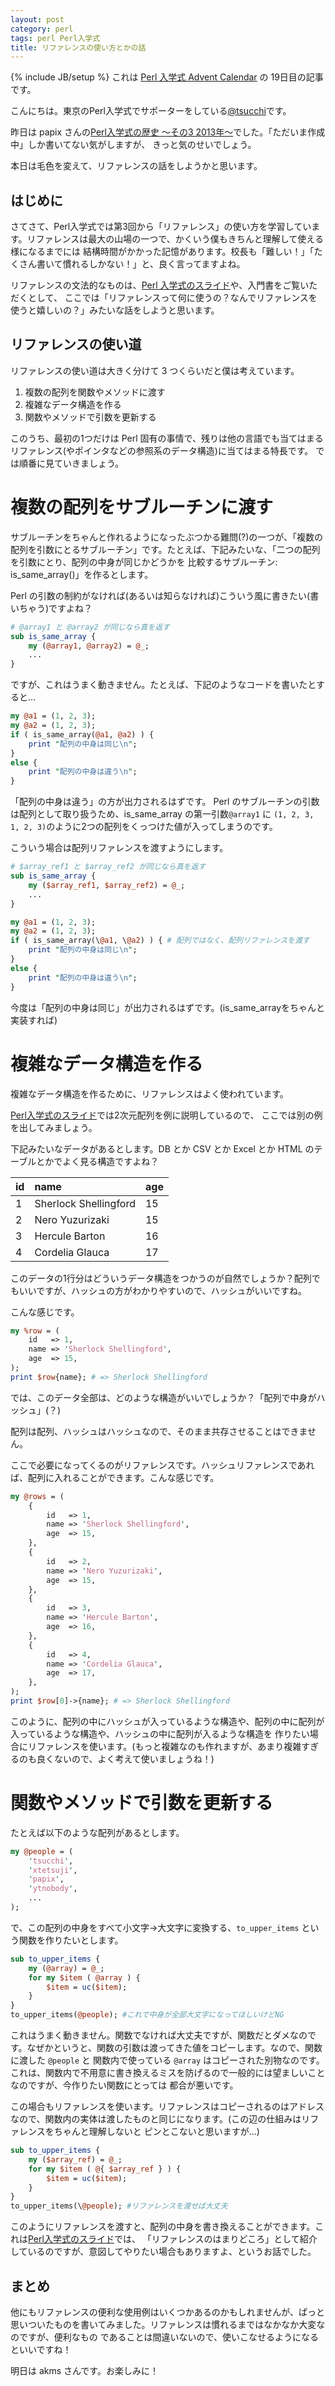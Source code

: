 ```yaml
---
layout: post
category: perl
tags: perl Perl入学式
title: リファレンスの使い方とかの話
---
```

{% include JB/setup %}
これは [Perl 入学式 Advent Calendar](http://qiita.com/advent-calendar/2014/perl-entrance) の 19日目の記事です。

こんにちは。東京のPerl入学式でサポーターをしている[@tsucchi](https://twitter.com/tsucchi)です。

昨日は papix さんの[Perl入学式の歴史 〜その3 2013年〜](http://perl-entrance.blog.jp/archives/1015922861.html)でした。「ただいま作成中」しか書いてない気がしますが、
きっと気のせいでしょう。

本日は毛色を変えて、リファレンスの話をしようかと思います。

## はじめに
さてさて、Perl入学式では第3回から「リファレンス」の使い方を学習しています。リファレンスは最大の山場の一つで、かくいう僕もきちんと理解して使える様になるまでには
結構時間がかかった記憶があります。校長も「難しい！」「たくさん書いて慣れるしかない！」と、良く言ってますよね。

リファレンスの文法的なものは、[Perl 入学式のスライド](https://github.com/perl-entrance-org/workshop-2014-03/blob/master/slide.md)や、入門書をご覧いただくとして、
ここでは「リファレンスって何に使うの？なんでリファレンスを使うと嬉しいの？」みたいな話をしようと思います。

## リファレンスの使い道
リファレンスの使い道は大きく分けて 3 つくらいだと僕は考えています。

1. 複数の配列を関数やメソッドに渡す
2. 複雑なデータ構造を作る
3. 関数やメソッドで引数を更新する

このうち、最初の1つだけは Perl 固有の事情で、残りは他の言語でも当てはまるリファレンス(やポインタなどの参照系のデータ構造)に当てはまる特長です。
では順番に見ていきましょう。

# 複数の配列をサブルーチンに渡す
サブルーチンをちゃんと作れるようになったぶつかる難問(?)の一つが、「複数の配列を引数にとるサブルーチン」です。たとえば、下記みたいな、「二つの配列を引数にとり、配列の中身が同じかどうかを
比較するサブルーチン: is_same_array()」を作るとします。

Perl の引数の制約がなければ(あるいは知らなければ)こういう風に書きたい(書いちゃう)ですよね？

```perl
# @array1 と @array2 が同じなら真を返す
sub is_same_array {
	my (@array1, @array2) = @_;
	...
}
```

ですが、これはうまく動きません。たとえば、下記のようなコードを書いたとすると...

```perl
my @a1 = (1, 2, 3);
my @a2 = (1, 2, 3);
if ( is_same_array(@a1, @a2) ) {
    print "配列の中身は同じ\n";
}
else {
    print "配列の中身は違う\n";
}

```

「配列の中身は違う」の方が出力されるはずです。
Perl のサブルーチンの引数は配列として取り扱うため、is_same_array の第一引数`@array1` に `(1, 2, 3, 1, 2, 3)`のように2つの配列をくっつけた値が入ってしまうのです。

こういう場合は配列リファレンスを渡すようにします。

```perl
# $array_ref1 と $array_ref2 が同じなら真を返す
sub is_same_array {
	my ($array_ref1, $array_ref2) = @_;
	...
}
```

```perl
my @a1 = (1, 2, 3);
my @a2 = (1, 2, 3);
if ( is_same_array(\@a1, \@a2) ) { # 配列ではなく、配列リファレンスを渡す
    print "配列の中身は同じ\n";
}
else {
    print "配列の中身は違う\n";
}

```

今度は「配列の中身は同じ」が出力されるはずです。(is_same_arrayをちゃんと実装すれば)

# 複雑なデータ構造を作る
複雑なデータ構造を作るために、リファレンスはよく使われています。

[Perl入学式のスライド](https://github.com/perl-entrance-org/workshop-2014-03/blob/master/slide.md)では2次元配列を例に説明しているので、
ここでは別の例を出してみましょう。

下記みたいなデータがあるとします。DB とか CSV とか Excel とか HTML のテーブルとかでよく見る構造ですよね？

| id | name                  | age |
| :--| :---------------------| :---|
| 1  | Sherlock Shellingford | 15  |
| 2  | Nero Yuzurizaki       | 15  |
| 3  | Hercule Barton        | 16  |
| 4  | Cordelia Glauca       | 17  |

このデータの1行分はどういうデータ構造をつかうのが自然でしょうか？配列でもいいですが、ハッシュの方がわかりやすいので、ハッシュがいいですね。

こんな感じです。

```perl
my %row = (
    id   => 1,
	name => 'Sherlock Shellingford',
	age  => 15,
);
print $row{name}; # => Sherlock Shellingford
```

では、このデータ全部は、どのような構造がいいでしょうか？「配列で中身がハッシュ」(？)

配列は配列、ハッシュはハッシュなので、そのまま共存させることはできません。

ここで必要になってくるのがリファレンスです。ハッシュリファレンスであれば、配列に入れることができます。こんな感じです。

```perl
my @rows = (
    {
        id   => 1,
    	name => 'Sherlock Shellingford',
	    age  => 15,
    },
    {
        id   => 2,
    	name => 'Nero Yuzurizaki',
	    age  => 15,
    },
    {
        id   => 3,
    	name => 'Hercule Barton',
	    age  => 16,
    },
    {
        id   => 4,
    	name => 'Cordelia Glauca',
	    age  => 17,
    },
);
print $row[0]->{name}; # => Sherlock Shellingford
```

このように、配列の中にハッシュが入っているような構造や、配列の中に配列が入っているような構造や、ハッシュの中に配列が入るような構造を
作りたい場合にリファレンスを使います。(もっと複雑なのも作れますが、あまり複雑すぎるのも良くないので、よく考えて使いましょうね！)

# 関数やメソッドで引数を更新する
たとえば以下のような配列があるとします。

```perl
my @people = (
    'tsucchi',
	'xtetsuji',
	'papix',
	'ytnobody',
	...
);
```

で、この配列の中身をすべて小文字->大文字に変換する、`to_upper_items` という関数を作りたいとします。


```perl
sub to_upper_items {
    my (@array) = @_;
    for my $item ( @array ) {
        $item = uc($item);
    }
}
to_upper_items(@people); #これで中身が全部大文字になってほしいけどNG
```

これはうまく動きません。関数でなければ大丈夫ですが、関数だとダメなのです。なぜかというと、関数の引数は渡ってきた値をコピーします。なので、関数に渡した `@people` と
関数内で使っている `@array` はコピーされた別物なのです。これは、関数内で不用意に書き換えるミスを防げるので一般的には望ましいことなのですが、今作りたい関数にとっては
都合が悪いです。

この場合もリファレンスを使います。リファレンスはコピーされるのはアドレスなので、関数内の実体は渡したものと同じになります。(この辺の仕組みはリファレンスをちゃんと理解しないと
ピンとこないと思いますが...)

```perl
sub to_upper_items {
    my ($array_ref) = @_;
    for my $item ( @{ $array_ref } ) {
        $item = uc($item);
    }
}
to_upper_items(\@people); #リファレンスを渡せば大丈夫
```

このようにリファレンスを渡すと、配列の中身を書き換えることができます。これは[Perl入学式のスライド](https://github.com/perl-entrance-org/workshop-2014-03/blob/master/slide.md)では、
「リファレンスのはまりどころ」として紹介しているのですが、意図してやりたい場合もありますよ、というお話でした。

## まとめ
他にもリファレンスの便利な使用例はいくつかあるのかもしれませんが、ぱっと思いついたものを書いてみました。リファレンスは慣れるまではなかなか大変なのですが、便利なもの
であることは間違いないので、使いこなせるようになるといいですね！

明日は akms さんです。お楽しみに！

